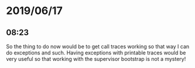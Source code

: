 # 2019/06/17

## 08:23

So the thing to do now would be to get call traces working so that way I can
do exceptions and such. Having exceptions with printable traces would be very
useful so that working with the supervisor bootstrap is not a mystery!
